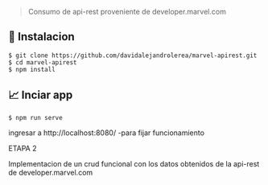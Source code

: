 

> Consumo de api-rest proveniente de developer.marvel.com 


## 🚀 Instalacion

```
$ git clone https://github.com/davidalejandrolerea/marvel-apirest.git
$ cd marvel-apirest
$ npm install
```

## 📈 Inciar app

```
$ npm run serve
```
ingresar a  http://localhost:8080/  -para fijar funcionamiento 


ETAPA 2

Implementacion de un crud funcional con los datos obtenidos de la api-rest de developer.marvel.com
